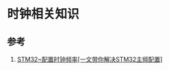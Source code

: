 # 时钟相关知识

## 参考

1. [STM32~配置时钟频率[一文带你解决STM32主频配置]](https://chalk.blog.csdn.net/article/details/84498291)
